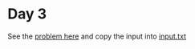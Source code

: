 # Day 3 

See the [problem here](https://adventofcode.com/2022/day/3) and copy the input into [input.txt](./input.txt)
